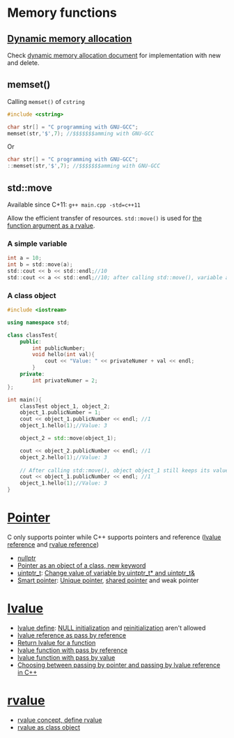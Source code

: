 # Memory functions

## [Dynamic memory allocation](Dynamic%20memory%20allocation.md)

Check [dynamic memory allocation document](Dynamic%20memory%20allocation.md) for implementation with new and delete.

## memset()

Calling ``memset()`` of ``cstring``

```cpp 
#include <cstring>

char str[] = "C programming with GNU-GCC";
memset(str,'$',7); //$$$$$$$amming with GNU-GCC
```

Or

```cpp
char str[] = "C programming with GNU-GCC";
::memset(str,'$',7); //$$$$$$$amming with GNU-GCC
```

## std::move

Available since C+11: ``g++ main.cpp -std=c++11``

Allow the efficient transfer of resources. ``std::move()`` is used for [the function argument as a rvalue](https://github.com/TranPhucVinh/Cplusplus/blob/master/Physical%20layer/Memory/lvalue%20and%20rvalue.md#rvalue-as-function-argument).

### A simple variable

```c
int a = 10;
int b = std::move(a);
std::cout << b << std::endl;//10
std::cout << a << std::endl;//10; after calling std::move(), variable a still keeps its value
```

### A class object

```cpp
#include <iostream>

using namespace std;

class classTest{
	public:
		int publicNumber;
		void hello(int val){
			cout << "Value: " << privateNumer + val << endl;
		}
	private:
		int privateNumer = 2;
};

int main(){
	classTest object_1, object_2;
	object_1.publicNumber = 1;
	cout << object_1.publicNumber << endl; //1
	object_1.hello(1);//Value: 3

	object_2 = std::move(object_1);

	cout << object_2.publicNumber << endl; //1
	object_2.hello(1);//Value: 3
	
	// After calling std::move(), object object_1 still keeps its value
	cout << object_1.publicNumber << endl; //1
	object_1.hello(1);//Value: 3
}
```

# [Pointer](Pointer.md)

C only supports pointer while C++ supports pointers and reference ([lvalue reference](#lvalue) and [rvalue reference](#rvalue))

* [nullptr](Pointer.md#nullptr)
* [Pointer as an object of a class, new keyword](../../Object-oriented%20programming/Fundamental%20concepts.md#define-variable-and-function-for-a-class-use-class-object-as-a-pointer)
* [uintptr_t](https://github.com/TranPhucVinh/Cplusplus/blob/master/Physical%20layer/Memory/Pointer.md#uintptr_t): [Change value of variable by uintptr_t* and uintptr_t&](https://github.com/TranPhucVinh/Cplusplus/blob/master/Physical%20layer/Memory/Pointer.md#change-value-of-variable-by-uintptr_t)
* [Smart pointer](Smart%20pointer): [Unique pointer](Smart%20pointer#Unique%20pointer.md), [shared pointer](Smart%20pointer#Shared%20pointer.md) and weak pointer

# [lvalue](lvalue.md)

* [lvalue define](): [NULL initialization]() and [reinitialization]() aren't allowed
* [lvalue reference as pass by reference](lvalue.md#lvalue-reference-as-pass-by-reference)
* [Return lvalue for a function]()
* [lvalue function with pass by reference](lvalue.md#lvalue-function-with-pass-by-reference)
* [lvalue function with pass by value](lvalue.md#lvalue-function-with-pass-by-value)
* [Choosing between passing by pointer and passing by lvalue reference in C++]()

# [rvalue](rvalue.md)

* [rvalue concept, define rvalue](rvalue.md#define-rvalue)
* [rvalue as class object](rvalue.md#rvalue-as-class-object)
